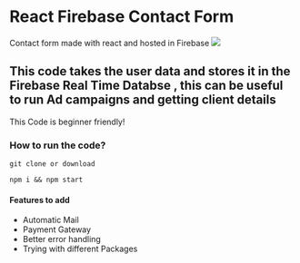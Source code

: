 # React Firebase Contact Form
Contact form made with react and hosted in Firebase 
![](demo_form.gif)

## This code takes the user data and stores it in the Firebase Real Time Databse , this can be useful to run Ad campaigns and getting client details
This Code is beginner friendly!

### How to run the code?
```
git clone or download

npm i && npm start  

```
#### Features to add

* Automatic Mail
* Payment Gateway
* Better error handling
* Trying with different Packages


